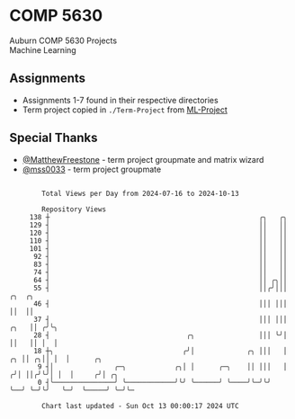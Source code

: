 # COMP 5630
Auburn COMP 5630 Projects  
Machine Learning

## Assignments
- Assignments 1-7 found in their respective directories
- Term project copied in `./Term-Project` from [ML-Project](https://github.com/wumphlett/ML-Project)

## Special Thanks
- [@MatthewFreestone](https://github.com/MatthewFreestone) - term project groupmate and matrix wizard
- [@mss0033](https://github.com/mss0033) - term project groupmate

```

        Total Views per Day from 2024-07-16 to 2024-10-13

        Repository Views
     138 ┼                                                    ╭╮   ╭╮
     129 ┤                                                    ││   ││
     120 ┤                                                    ││   ││
     110 ┤                                                    ││   ││
     101 ┤                                                    ││   ││
      92 ┤                                                    ││   ││
      83 ┤                                                    ││   ││
      74 ┤                                                    ││   ││
      64 ┤                                                    ││ ╭╮││
      55 ┤                                                    ││╭╯│││           ╭╮  ╭╮
      46 ┤                                                    │││ │││           ││  ││
      37 ┤                                                    │││ │││      ╭╮   ││ ╭╯╰╮
      28 ┤                                  ╭╮                │││ ╰╯│      ││   ││ │  │
      18 ┼╮                                ╭╯│             ╭╮ │││   │   ╭╮ ││ ╭╮││ │  │      ╭╮
       9 ┤│               ╭─╮            ╭╮│ │      ╭─╮    ││ │││   │  ╭╯│ ││╭╯╰╯│ │  │     ╭╯│ ╭╮
       0 ┤╰───────────────╯ ╰────────────╯╰╯ ╰──────╯ ╰────╯╰─╯╰╯   ╰──╯ ╰─╯╰╯   ╰─╯  ╰─────╯ ╰─╯╰─

        Chart last updated - Sun Oct 13 00:00:17 2024 UTC
        
```

